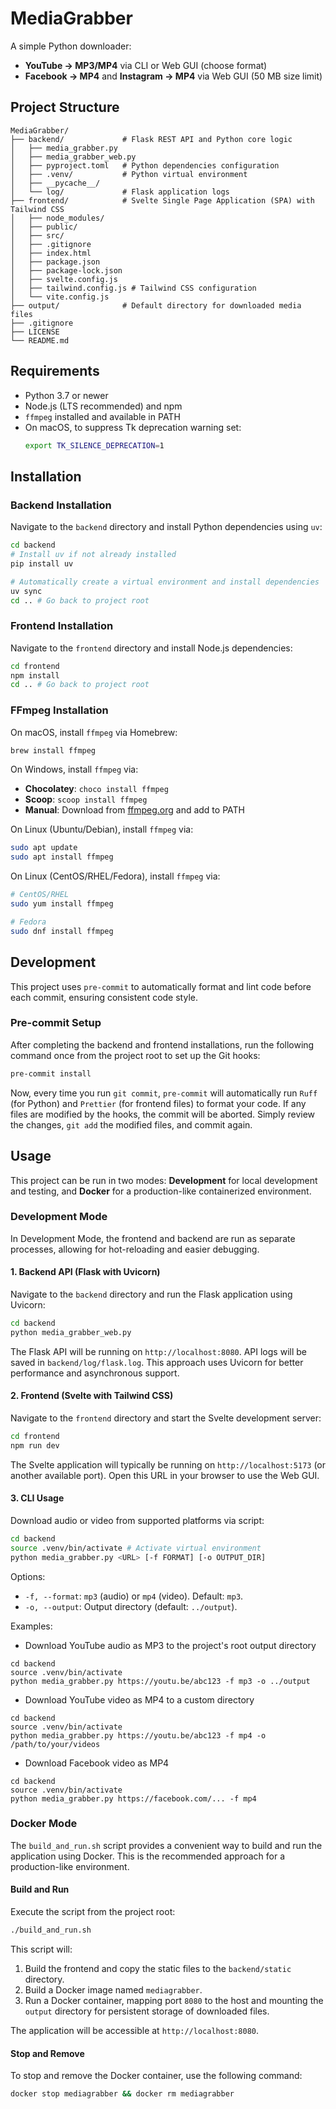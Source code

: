 # MediaGrabber

A simple Python downloader:
- **YouTube → MP3/MP4** via CLI or Web GUI (choose format)
- **Facebook → MP4** and **Instagram → MP4** via Web GUI (50 MB size limit)

## Project Structure

```
MediaGrabber/
├── backend/             # Flask REST API and Python core logic
│   ├── media_grabber.py
│   ├── media_grabber_web.py
│   ├── pyproject.toml   # Python dependencies configuration
│   ├── .venv/           # Python virtual environment
│   ├── __pycache__/
│   └── log/             # Flask application logs
├── frontend/            # Svelte Single Page Application (SPA) with Tailwind CSS
│   ├── node_modules/
│   ├── public/
│   ├── src/
│   ├── .gitignore
│   ├── index.html
│   ├── package.json
│   ├── package-lock.json
│   ├── svelte.config.js
│   ├── tailwind.config.js # Tailwind CSS configuration
│   └── vite.config.js
├── output/              # Default directory for downloaded media files
├── .gitignore
├── LICENSE
└── README.md
```

## Requirements

- Python 3.7 or newer
- Node.js (LTS recommended) and npm
- `ffmpeg` installed and available in PATH
- On macOS, to suppress Tk deprecation warning set:
  ```bash
  export TK_SILENCE_DEPRECATION=1
  ```

## Installation

### Backend Installation

Navigate to the `backend` directory and install Python dependencies using `uv`:

```bash
cd backend
# Install uv if not already installed
pip install uv

# Automatically create a virtual environment and install dependencies
uv sync
cd .. # Go back to project root
```

### Frontend Installation

Navigate to the `frontend` directory and install Node.js dependencies:

```bash
cd frontend
npm install
cd .. # Go back to project root
```

### FFmpeg Installation

On macOS, install `ffmpeg` via Homebrew:

```bash
brew install ffmpeg
```

On Windows, install `ffmpeg` via:
- **Chocolatey**: `choco install ffmpeg`
- **Scoop**: `scoop install ffmpeg`
- **Manual**: Download from [ffmpeg.org](https://ffmpeg.org/download.html#build-windows) and add to PATH

On Linux (Ubuntu/Debian), install `ffmpeg` via:

```bash
sudo apt update
sudo apt install ffmpeg
```

On Linux (CentOS/RHEL/Fedora), install `ffmpeg` via:

```bash
# CentOS/RHEL
sudo yum install ffmpeg

# Fedora
sudo dnf install ffmpeg
```

## Development

This project uses `pre-commit` to automatically format and lint code before each commit, ensuring consistent code style.

### Pre-commit Setup

After completing the backend and frontend installations, run the following command once from the project root to set up the Git hooks:

```bash
pre-commit install
```

Now, every time you run `git commit`, `pre-commit` will automatically run `Ruff` (for Python) and `Prettier` (for frontend files) to format your code. If any files are modified by the hooks, the commit will be aborted. Simply review the changes, `git add` the modified files, and commit again.

## Usage

This project can be run in two modes: **Development** for local development and testing, and **Docker** for a production-like containerized environment.

### Development Mode

In Development Mode, the frontend and backend are run as separate processes, allowing for hot-reloading and easier debugging.

#### 1. Backend API (Flask with Uvicorn)

Navigate to the `backend` directory and run the Flask application using Uvicorn:

```bash
cd backend
python media_grabber_web.py
```

The Flask API will be running on `http://localhost:8080`. API logs will be saved in `backend/log/flask.log`. This approach uses Uvicorn for better performance and asynchronous support.

#### 2. Frontend (Svelte with Tailwind CSS)

Navigate to the `frontend` directory and start the Svelte development server:

```bash
cd frontend
npm run dev
```

The Svelte application will typically be running on `http://localhost:5173` (or another available port). Open this URL in your browser to use the Web GUI.

#### 3. CLI Usage

Download audio or video from supported platforms via script:

```bash
cd backend
source .venv/bin/activate # Activate virtual environment
python media_grabber.py <URL> [-f FORMAT] [-o OUTPUT_DIR]
```

Options:
- `-f, --format`: `mp3` (audio) or `mp4` (video). Default: `mp3`.
- `-o, --output`: Output directory (default: `../output`).

Examples:

- Download YouTube audio as MP3 to the project's root output directory

```
cd backend
source .venv/bin/activate
python media_grabber.py https://youtu.be/abc123 -f mp3 -o ../output
```

- Download YouTube video as MP4 to a custom directory

```
cd backend
source .venv/bin/activate
python media_grabber.py https://youtu.be/abc123 -f mp4 -o /path/to/your/videos
```

- Download Facebook video as MP4

```
cd backend
source .venv/bin/activate
python media_grabber.py https://facebook.com/... -f mp4
```

### Docker Mode

The `build_and_run.sh` script provides a convenient way to build and run the application using Docker. This is the recommended approach for a production-like environment.

#### Build and Run

Execute the script from the project root:

```bash
./build_and_run.sh
```

This script will:
1.  Build the frontend and copy the static files to the `backend/static` directory.
2.  Build a Docker image named `mediagrabber`.
3.  Run a Docker container, mapping port `8080` to the host and mounting the `output` directory for persistent storage of downloaded files.

The application will be accessible at `http://localhost:8080`.

#### Stop and Remove

To stop and remove the Docker container, use the following command:

```bash
docker stop mediagrabber && docker rm mediagrabber
```

